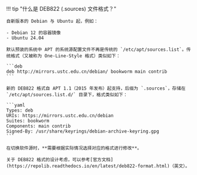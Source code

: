 <!-- markdownlint-disable MD041 -->
!!! tip "什么是 DEB822 (.sources) 文件格式？"

    自新版本的 Debian 与 Ubuntu 起，例如：

    - Debian 12 的容器镜像
    - Ubuntu 24.04

    默认预装的系统中 APT 的系统源配置文件不再是传统的 `/etc/apt/sources.list`。传统格式（又被称为 One-Line-Style 格式）类似如下：

    ```deb
    deb http://mirrors.ustc.edu.cn/debian/ bookworm main contrib
    ```

    新的 DEB822 格式自 APT 1.1（2015 年发布）起支持，后缀为 `.sources`，存储在 `/etc/apt/sources.list.d/` 目录下，格式类似如下：

    ```yaml
    Types: deb
    URIs: https://mirrors.ustc.edu.cn/debian
    Suites: bookworm
    Components: main contrib
    Signed-By: /usr/share/keyrings/debian-archive-keyring.gpg
    ```

    在切换软件源时，**需要根据实际情况选择对应的格式进行修改**。

    关于 DEB822 格式的设计考虑，可以参考[官方文档](https://repolib.readthedocs.io/en/latest/deb822-format.html)（英文）。
